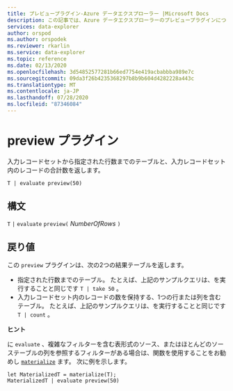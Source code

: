 ```yaml
---
title: プレビュープラグイン-Azure データエクスプローラー |Microsoft Docs
description: この記事では、Azure データエクスプローラーのプレビュープラグインについて説明します。
services: data-explorer
author: orspod
ms.author: orspodek
ms.reviewer: rkarlin
ms.service: data-explorer
ms.topic: reference
ms.date: 02/13/2020
ms.openlocfilehash: 3d54852577281b66ed7754e419acbabbba989e7c
ms.sourcegitcommit: 09da3f26b4235368297b8b9b604d4282228a443c
ms.translationtype: MT
ms.contentlocale: ja-JP
ms.lasthandoff: 07/28/2020
ms.locfileid: "87346084"
---
```

# <a name="preview-plugin"></a>preview プラグイン

入力レコードセットから指定された行数までのテーブルと、入力レコードセット内のレコードの合計数を返します。

```kusto
T | evaluate preview(50)
```

## <a name="syntax"></a>構文

`T` `|` `evaluate` `preview(` *NumberOfRows* `)`

## <a name="returns"></a>戻り値

この `preview` プラグインは、次の2つの結果テーブルを返します。
* 指定された行数までのテーブル。
  たとえば、上記のサンプルクエリは、を実行することと同じです `T | take 50` 。
* 入力レコードセット内のレコードの数を保持する、1つの行または列を含むテーブル。
  たとえば、上記のサンプルクエリは、を実行することと同じです `T | count` 。

**ヒント**

に `evaluate` 、複雑なフィルターを含む表形式のソース、またはほとんどのソーステーブルの列を参照するフィルターがある場合は、関数を使用することをお勧めし [`materialize`](materializefunction.md) ます。 次に例を示します。

```kusto
let MaterializedT = materialize(T);
MaterializedT | evaluate preview(50)
```
